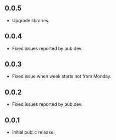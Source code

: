 ## 0.0.5

- Upgrade libraries.

## 0.0.4

- Fixed issues reported by pub.dev.

## 0.0.3

- Fixed issue when week starts not from Monday.

## 0.0.2

- Fixed issues reported by pub.dev.

## 0.0.1

- Initial public release.